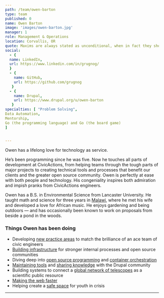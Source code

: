 ```yaml
---
path: /team/owen-barton
type: team
published: 0
name: Owen Barton
image: 'images/owen-barton.jpg'
manager: 1
role: Management & Operations
location: Corvallis, OR
quote: Maxims are always stated as unconditional, when in fact they shouldn’t be.
social: 
  - {
  name: LinkedIn,
  url: https://www.linkedin.com/in/grugnog/
  }
  - {
    name: GitHub,
    url: https://github.com/grugnog
   }
  - {
    name: Drupal,
    url: https://www.drupal.org/u/owen-barton
   } 
specialties: [ "Problem Solving",
Data Automation,
Mentorship,
Go (the programming language) and Go (the board game)
]

  
---
```


Owen has a lifelong love for technology as service.

He’s been programming since he was five. Now he touches all parts of development at CivicActions, from helping teams through the tough parts of major projects to creating technical tools and processes that benefit our clients and the greater open source community. Owen is perfectly at ease with both people and technology. His congeniality inspires both admiration and impish pranks from CivicActions engineers.

Owen has a B.S. in Environmental Science from Lancaster University. He taught math and science for three years in [Malawi](https://goo.gl/maps/YHWa5xdNnev), where he met his wife and developed a love for African music. He enjoys gardening and being outdoors — and has occasionally been known to work on proposals from beside a pond in the woods.



### Things Owen has been doing
* Developing [new practice areas](https://civicactions-handbook.readthedocs.io/en/latest/05-engineering/engineering-roles/) to match the brilliance of an ace team of civic engineers
* [Building infrastructure](https://github.com/grugnog) for stronger internal processes and open source communities
* Diving deep into [open source programming](https://golang.org/) and [container orchestration](https://kubernetes.io/)
* [Maintaining tools](http://docs.drush.org/en/8.x/) and [sharing knowledge](https://www.youtube.com/watch?v=4heCWVrhpco) with the Drupal community
* Building systems to connect a [global network of telescopes](https://lco.global/) as a scientific public resource
* [Making the web faster](https://developers.googleblog.com/2010/09/drupal-7-faster-than-ever.html)
* Helping create a [safe space](http://www.jsysi.org/) for youth in crisis

-------------------------------
